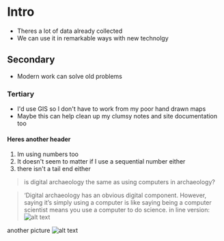 # Intro
* Theres a lot of data already collected
* We can use it in remarkable ways with new technolgy 
## Secondary
* Modern work can solve old problems
### Tertiary
* I'd use GIS so I don't have to work from my poor hand drawn maps
* Maybe this can help clean up my clumsy notes and site documentation too
#### Heres another header
1. Im using numbers too
355. It doesn't seem to matter if I use a sequential number either
8675309. there isn't a tail end either
> is digital archaeology the same as using computers in archaeology?


> ‘Digital archaeology has an obvious digital component. However, saying it’s simply using a computer is like saying being a computer scientist means you use a computer to do science. 
in line version: 
![alt text](https://news-media.stanford.edu/wp-content/uploads/2016/04/26125059/Chavin_Rickphoto_4059_banner-960x493.jpg)

another picture
![alt text](https://www.wired.com/images_blogs/wiredscience/2010/11/conch-shell-peru-jyri.huopaniemi1.jpg)